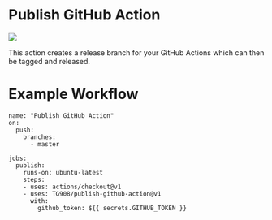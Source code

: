 # Publish GitHub Action
![](https://img.shields.io/github/v/release/tg908/publish-github-action?style=flat-square)

This action creates a release branch for your GitHub Actions which can then be tagged and released. 

# Example Workflow

```
name: "Publish GitHub Action"
on:
  push:
    branches:    
      - master

jobs:
  publish:
    runs-on: ubuntu-latest
    steps:
    - uses: actions/checkout@v1
    - uses: TG908/publish-github-action@v1
      with:
        github_token: ${{ secrets.GITHUB_TOKEN }}
```
